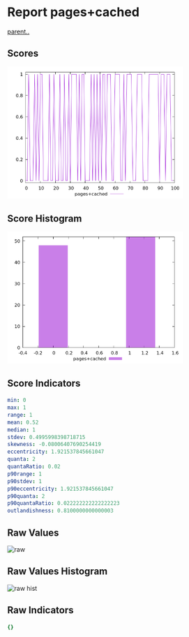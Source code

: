 # Report pages+cached

[parent..](./..)  


## Scores

![score](./score.png)  

## Score Histogram

![hist](./hist.png)  

## Score Indicators

```yaml
min: 0
max: 1
range: 1
mean: 0.52
median: 1
stdev: 0.4995998398718715
skewness: -0.08006407690254419
eccentricity: 1.921537845661047
quanta: 2
quantaRatio: 0.02
p90range: 1
p90stdev: 1
p90eccentricity: 1.921537845661047
p90quanta: 2
p90quantaRatio: 0.022222222222222223
outlandishness: 0.8100000000000003

```

## Raw Values

![raw](./raw.png)  

## Raw Values Histogram

![raw hist](./raw_hist.png)  

## Raw Indicators

```yaml
{}

```

<style>
  img {
    max-width: 80%;
  }
</style>
      
